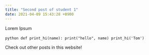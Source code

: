 ```yaml
---
title: "Second post of student 1"
date: 2021-04-09 15:43:28 +0900
---
```


Lorem Ipsum

​```python
def print_hi(name):
  print("hello", name)
print_hi('Tom')
​```

Check out other posts in this website! 

[jekyll-docs]: https://jekyllrb.com/docs/home
[jekyll-gh]:   https://github.com/jekyll/jekyll
[jekyll-talk]: https://talk.jekyllrb.com/
